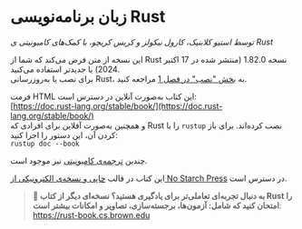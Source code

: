 # زبان برنامه‌نویسی Rust

_توسط استیو کلابنیک، کارول نیکولز و کریس کریچو، با کمک‌های کامیونیتی ی Rust_

این نسخه از متن فرض می‌کند که شما از Rust نسخه 1.82.0 (منتشر شده در 17 اکتبر 2024) یا جدیدتر استفاده می‌کنید.  
برای نصب یا به‌روزرسانی Rust، به [بخش "نصب" در فصل 1][install]<!-- ignore --> مراجعه کنید.

فرمت HTML این کتاب به‌صورت آنلاین در دسترس است:  
[https://doc.rust-lang.org/stable/book/](https://doc.rust-lang.org/stable/book/)  
و همچنین به‌صورت آفلاین برای افرادی که Rust را با `rustup` نصب کرده‌اند. برای باز کردن آن، این دستور را اجرا کنید:  
`rustup doc --book`

چندین [ترجمه‌ی کامیونیتی][translations] نیز موجود است.

این کتاب در قالب [چاپی و نسخه‌ی الکترونیکی از No Starch Press][nsprust] در دسترس است.

[install]: ch01-01-installation.html
[editions]: appendix-05-editions.html
[nsprust]: https://nostarch.com/rust-programming-language-2nd-edition
[translations]: appendix-06-translation.html

> **🚨 به دنبال تجربه‌ای تعاملی‌تر برای یادگیری هستید؟ نسخه‌ای دیگر از کتاب Rust را امتحان کنید که شامل: آزمون‌ها، برجسته‌سازی، تصاویر و امکانات بیشتر است**:  
> <https://rust-book.cs.brown.edu>
